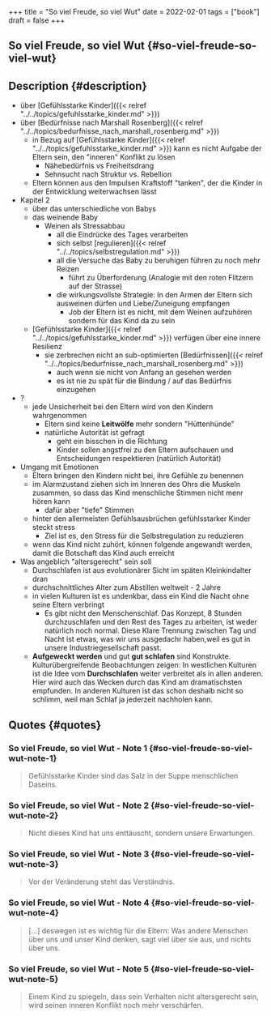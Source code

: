 +++
title = "So viel Freude, so viel Wut"
date = 2022-02-01
tags = ["book"]
draft = false
+++

## So viel Freude, so viel Wut {#so-viel-freude-so-viel-wut}


## Description {#description}

-   über [Gefühlsstarke Kinder]({{< relref "../../topics/gefuhlsstarke_kinder.md" >}})
-   über [Bedürfnisse nach Marshall Rosenberg]({{< relref "../../topics/bedurfnisse_nach_marshall_rosenberg.md" >}})
    -   in Bezug auf [Gefühlsstarke Kinder]({{< relref "../../topics/gefuhlsstarke_kinder.md" >}}) kann es nicht Aufgabe der Eltern sein, den "inneren" Konflikt zu lösen
        -   Nähebedürfnis vs Freiheitsdrang
        -   Sehnsucht nach Struktur vs. Rebellion
    -   Eltern können aus den Impulsen Kraftstoff "tanken", der die Kinder in der Entwicklung weiterwachsen lässt
-   Kapitel 2
    -   über das unterschiedliche von Babys
    -   das weinende Baby
        -   Weinen als Stressabbau
            -   all die Eindrücke des Tages verarbeiten
            -   sich selbst [regulieren]({{< relref "../../topics/selbstregulation.md" >}})
            -   all die Versuche das Baby zu beruhigen führen zu noch mehr Reizen
                -   führt zu Überforderung (Analogie mit den roten Flitzern auf der Strasse)
            -   die wirkungsvollste Strategie: In den Armen der Eltern sich ausweinen dürfen und Liebe/Zuneigung empfangen
                -   Job der Eltern ist es nicht, mit dem Weinen aufzuhören sondern für das Kind da zu sein
    -   [Gefühlsstarke Kinder]({{< relref "../../topics/gefuhlsstarke_kinder.md" >}}) verfügen über eine innere Resilienz
        -   sie zerbrechen nicht an sub-optimierten [Bedürfnissen]({{< relref "../../topics/bedurfnisse_nach_marshall_rosenberg.md" >}})
            -   auch wenn sie nicht von Anfang an gesehen werden
            -   es ist nie zu spät für die Bindung / auf das Bedürfnis einzugehen
-   ?
    -   jede Unsicherheit bei den Eltern wird von den Kindern wahrgenommen
        -   Eltern sind keine **Leitwölfe** mehr sondern "Hüttenhünde"
        -   natürliche Autorität ist gefragt
            -   geht ein bisschen in die Richtung
            -   Kinder sollen angstfrei zu den Eltern aufschauen und Entscheidungen respektieren (natürlich Autorität)
-   Umgang mit Emotionen
    -   Eltern bringen den Kindern nicht bei, ihre Gefühle zu benennen
    -   im Alarmzustand ziehen sich im Inneren des Ohrs die Muskeln zusammen, so dass das Kind menschliche Stimmen nicht menr hören kann
        -   dafür aber "tiefe" Stimmen
    -   hinter den allermeisten Gefühlsausbrüchen gefühlsstarker Kinder steckt stress
        -   Ziel ist es, den Stress für die Selbstregulation zu reduzieren
    -   wenn das Kind nicht zuhört, können folgende angewandt werden, damit die Botschaft das Kind auch erreicht
-   Was angeblich "altersgerecht" sein soll
    -   Durchschlafen ist aus evolutionärer Sicht im späten Kleinkindalter dran
    -   durchschnittliches Alter zum Abstillen weltweit - 2 Jahre
    -   in vielen Kulturen ist es undenkbar, dass ein Kind die Nacht ohne seine Eltern verbringt
        -   Es gibt nicht den Menschenschlaf. Das Konzept, 8 Stunden durchzuschlafen und den Rest des Tages zu arbeiten, ist weder natürlich noch normal. Diese Klare Trennung zwischen Tag und Nacht ist etwas, was wir uns ausgedachr haben,weil es gut in unsere Industriegesellschaft passt.
    -   **Aufgeweckt werden** und gut **gut schlafen** sind Konstrukte. Kulturübergreifende Beobachtungen zeigen: In westlichen Kulturen ist die Idee vom **Durchschlafen** weiter verbreitet als in allen anderen. Hier wird auch das Wecken durch das Kind am dramatischsten empfunden. In anderen Kulturen ist das schon deshalb nicht so schlimm, weil man Schlaf ja jederzeit nachholen kann.


## Quotes {#quotes}


### So viel Freude, so viel Wut - Note 1 {#so-viel-freude-so-viel-wut-note-1}

> Gefühlsstarke Kinder sind das Salz in der Suppe menschlichen Daseins.


### So viel Freude, so viel Wut - Note 2 {#so-viel-freude-so-viel-wut-note-2}

> Nicht dieses Kind hat uns enttäuscht, sondern unsere Erwartungen.


### So viel Freude, so viel Wut - Note 3 {#so-viel-freude-so-viel-wut-note-3}

> Vor der Veränderung steht das Verständnis.


### So viel Freude, so viel Wut - Note 4 {#so-viel-freude-so-viel-wut-note-4}

> [...] deswegen ist es wichtig für die Eltern: Was andere Menschen über uns und unser Kind denken, sagt viel über sie aus, und nichts über uns.


### So viel Freude, so viel Wut - Note 5 {#so-viel-freude-so-viel-wut-note-5}

> Einem Kind zu spiegeln, dass sein Verhalten nicht altersgerecht sein, wird seinen inneren Konflikt noch mehr verschärfen.
